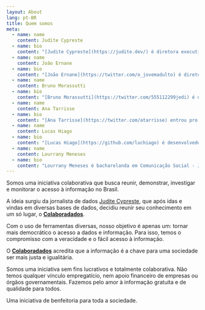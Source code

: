 ```yaml
---
layout: About
lang: pt-BR
title: Quem somos
meta:
  - name: name
    content: Judite Cypreste
  - name: bio
    content: "[Judite Cypreste](https://judite.dev/) é diretora executiva e cofundadora do **Colaboradados** e apresentadora do podcast **Coluna7**. Atualmente é jornalista de dados no UOL. Formada em Letras pela PUC-Rio e pós-graduada em Jornalismo Cultural pela UERJ. É jornalista especializada em dados e política, e já passou pelas redações do jornal _Folha de S.Paulo_ e da agência de checagem _Aos Fatos_. É entusiasta do uso da programação no jornalismo e de projetos que promovam impacto positivo na sociedade, como o **Colaboradados**. Judite vive em São Paulo."
  - name: name
    content: João Ernane
  - name: bio
    content: "[João Ernane](https://twitter.com/o_jovemadulto) é diretor de inovação e cofundador do **Colaboradados** e editor do podcast **Coluna7**. Formado em Direito pela Universidade Federal de Uberlândia e pós-graduando em Business Intelligence & Analytics pela PUC-MG, encontrou-se desde cedo atraído pela tecnologia. Tentando fazer desta uma aliada no combate contra a desinformação, viu no **Colaboradados** uma oportunidade de produzir e, principalmente, utilizar as técnicas científicas no âmbito jurídico. Atualmente vive em Minas Gerais."
  - name: name
    content: Bruno Morassutti
  - name: bio
    content: "[Bruno Morassutti](https://twitter.com/555112299jedi) é o consultor de assuntos de transparência governamental do **Colaboradados**. Entusiasta em transparência e dados abertos. É advogado, especialista em Direito Público e Processo Civil e mestre em Direito pela PUCRS. Se interessa muito por tecnologia e atualmente cursa sistemas de informação na PUCRS. É viciado em fazer pedidos de acesso à informação. Reside em Porto Alegre."
  - name: name
    content: Ana Tarrisse
  - name: bio
    content: "[Ana Tarrisse](https://twitter.com/atarrisse) entrou pro time para ajudar com o front-end do **Colaboradados**. É formada em Design pela Esdi/Uerj e Engenharia Eletrônica e de Computação pela UFRJ, com passagem pelo curso de Computação Criativa da Goldsmiths College em Londres. Usuária de computador desde o berço, hoje atua como desenvolvera na [Work&Co](https://work.co/), com passagens no Globo Esporte e na Huge Inc. Apaixonada por natureza, planta mais verde do que dá conta de cuidar. Chega no projeto com gás pra re-pensar o front. Reside metade do tempo no Rio e metade em São Paulo."
  - name: name
    content: Lucas Hiago
  - name: bio
    content: "[Lucas Hiago](https://github.com/luchiago) é desenvolvedor back-end do **Colaboradados**. Bacharelando em Ciência da Computação na Universidade Federal do Piauí. Apaixonado pela linguagem Python e curioso em aprender novas stacks. Interessado em café e em data science. Atualmente trabalha como estagiário na CodeMiner42. Reside em Teresina, capital do Piauí."
  - name: name
    content: Lourrany Meneses
  - name: bio
    content: "Lourrany Meneses é bacharelanda em Comunicação Social - Jornalismo na Universidade Federal do Piauí e apaixonada pela arte de empreender. Bailarina, professora e cofundadora do próprio negócio de dança. Gosta de produzir conteúdo e é interessada em jornalismo de dados. Viu no **Colaboradados** um caminho para evoluir no âmbito jornalístico. Reside em Teresina, capital do Piauí."
---
```


Somos uma iniciativa colaborativa que busca reunir, demonstrar, investigar e monitorar o acesso à informação no Brasil.

A ideia surgiu da jornalista de dados [Judite Cypreste](https://juditecypreste.github.io/), que após idas e vindas em diversas bases de dados, decidiu reunir seu conhecimento em um só lugar, o [**Colaboradados**](https://twitter.com/colaboradados).

Com o uso de ferramentas diversas, nosso objetivo é apenas um: tornar mais democrático o acesso a dados e informação. Para isso, temos o compromisso com a veracidade e o fácil acesso à informação.

O [**Colaboradados**](https://twitter.com/colaboradados) acredita que a informação é a chave para uma sociedade ser mais justa e igualitária.

Somos uma iniciativa sem fins lucrativos e totalmente colaborativa. Não temos qualquer vínculo empregatício, nem apoio financeiro de empresas ou órgãos governamentais. Fazemos pelo amor à informação gratuita e de qualidade para todos.

Uma iniciativa de benfeitoria para toda a sociedade.
